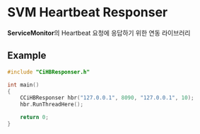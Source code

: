 # SVM Heartbeat Responser

**ServiceMonitor**의 Heartbeat 요청에 응답하기 위한 연동 라이브러리

## Example
```cpp
#include "CiHBResponser.h"

int main()
{
	CCiHBResponser hbr("127.0.0.1", 8090, "127.0.0.1", 10);
	hbr.RunThreadHere();

	return 0;
}

```
